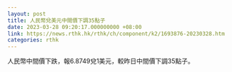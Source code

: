 ```yaml
---
layout: post
title: 人民幣兌美元中間價下調35點子
date: 2023-03-28 09:20:17.000000000 +08:00
link: https://news.rthk.hk/rthk/ch/component/k2/1693876-20230328.htm
categories: rthk
---
```


人民幣中間價下跌，報6.8749兌1美元，較昨日中間價下調35點子。
